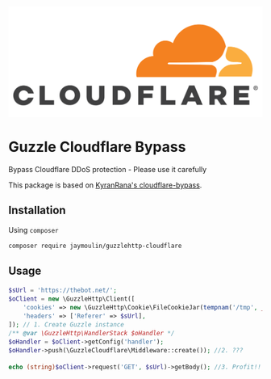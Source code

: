 ![logo](logo.png)

Guzzle Cloudflare Bypass
========================

Bypass Cloudflare DDoS protection - Please use it carefully

This package is based on [KyranRana's cloudflare-bypass](https://github.com/KyranRana/cloudflare-bypass).

Installation
------------
Using `composer`

```bash 
composer require jaymoulin/guzzlehttp-cloudflare
```

Usage
-----

```php
$sUrl = 'https://thebot.net/';
$oClient = new \GuzzleHttp\Client([
    'cookies' => new \GuzzleHttp\Cookie\FileCookieJar(tempnam('/tmp', __CLASS__)),
    'headers' => ['Referer' => $sUrl],
]); // 1. Create Guzzle instance
/** @var \GuzzleHttp\HandlerStack $oHandler */
$oHandler = $oClient->getConfig('handler');
$oHandler->push(\GuzzleCloudflare\Middleware::create()); //2. ???

echo (string)$oClient->request('GET', $sUrl)->getBody(); //3. Profit!!
```
